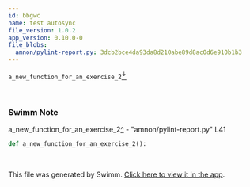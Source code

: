 ```yaml
---
id: bbgwc
name: test autosync
file_version: 1.0.2
app_version: 0.10.0-0
file_blobs:
  amnon/pylint-report.py: 3dcb2bce4da93da8d210abe89d8ac0d6e910b1b3
---
```


`a_new_function_for_an_exercise_2`[<sup id="Zm9Mwz">↓</sup>](#f-Zm9Mwz)

<br/>

<!-- THIS IS AN AUTOGENERATED SECTION. DO NOT EDIT THIS SECTION DIRECTLY -->
### Swimm Note

<span id="f-Zm9Mwz">a_new_function_for_an_exercise_2</span>[^](#Zm9Mwz) - "amnon/pylint-report.py" L41
```python
def a_new_function_for_an_exercise_2():
```

<br/>

This file was generated by Swimm. [Click here to view it in the app](https://swimm-web-app.web.app/repos/Z2l0aHViJTNBJTNBdGVzdC1naXRodWItYXBwJTNBJTNBc3dpbW1pbw==/docs/bbgwc).